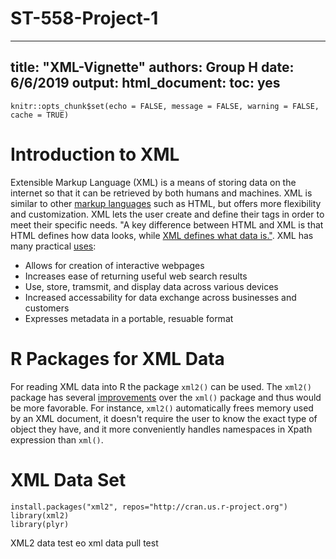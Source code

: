 # ST-558-Project-1
---
title: "XML-Vignette"
authors: Group H
date: 6/6/2019
output:
  html_document:
    toc: yes
---

```{r setup, include=FALSE}
knitr::opts_chunk$set(echo = FALSE, message = FALSE, warning = FALSE, cache = TRUE)
```

# Introduction to XML 

Extensible Markup Language (XML) is a means of storing data on the internet so that it can be retrieved by both humans and machines. XML is similar to other [markup languages](https://en.wikipedia.org/wiki/Markup_language) such as HTML, but offers more flexibility and customization. XML lets the user create and define their tags in order to meet their specific needs. "A key difference between HTML and XML is that HTML defines how data looks, while [XML defines what data is."](https://www.makeuseof.com/tag/xml-file-case-wondering/). XML has many practical [uses](https://www.ibm.com/support/knowledgecenter/en/ssw_ibm_i_71/rzamj/rzamjintrouses.htm):

* Allows for creation of interactive webpages  
* Increases ease of returning useful web search results  
* Use, store, tramsmit, and display data across various devices  
* Increased accessability for data exchange across businesses and customers  
* Expresses metadata in a portable, resuable format  

# R Packages for XML Data

For reading XML data into R the package `xml2()` can be used. The `xml2()` package has several [improvements](https://www.rdocumentation.org/packages/xml2/versions/1.2.0) over the `xml()` package and thus would be more favorable. For instance, `xml2()` automatically frees memory used by an XML document, it doesn't require the user to know the exact type of object they have, and it more conveniently handles namespaces in Xpath expression than `xml()`. 

# XML Data Set

```{r read in data}
install.packages("xml2", repos="http://cran.us.r-project.org")
library(xml2)
library(plyr)
```

XML2 data test eo
xml data pull test
